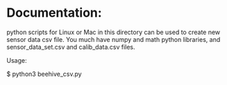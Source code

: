 # Documentation:

 python scripts for Linux or Mac in this directory can be used to create new sensor data csv file. 
 You much have numpy and math python libraries, and sensor_data_set.csv and calib_data.csv files.
 
Usage:

$ python3 beehive_csv.py
